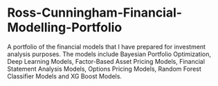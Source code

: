 # Ross-Cunningham-Financial-Modelling-Portfolio
A portfolio of the financial models that I have prepared for investment analysis purposes. The models include Bayesian Portfolio Optimization, Deep Learning Models, Factor-Based Asset Pricing Models, Financial Statement Analysis Models, Options Pricing Models, Random Forest Classifier Models and XG Boost Models.
